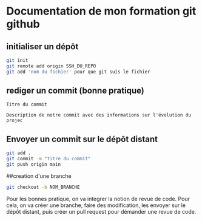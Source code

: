 # Documentation de mon formation git github

## initialiser un dépôt

```bash
git init
git remote add origin SSH_DU_REPO
git add 'nom du fichier' pour que git suis le fichier
```

## rediger un commit (bonne pratique)

```
Titre du commit

Description de notre commit avec des informations sur l'évolution du projec
```

## Envoyer un commit sur le dépôt distant

```bash
git add .
git commit -m "titre du commit"
git push origin main
```

##creation d'une branche

```bash
git checkout -b NOM_BRANCHE
```

Pour les bonnes pratique, on va integrer la notion de revue de code. Pour cela, on va créer une branche, faire des modification,
les envoyer sur le dépôt distant, puis créer un pull request pour démander une revue de code.